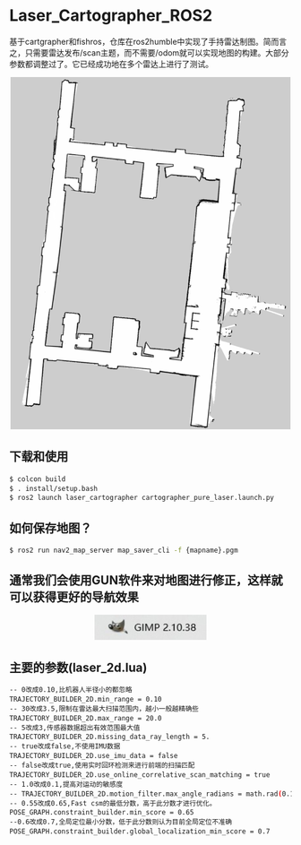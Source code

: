 # Laser_Cartographer_ROS2
基于cartgrapher和fishros，仓库在ros2humble中实现了手持雷达制图。简而言之，只需要雷达发布/scan主题，而不需要/odom就可以实现地图的构建。大部分参数都调整过了。它已经成功地在多个雷达上进行了测试。

<p align="center">
  <img src="readmefiles/1.png" width="500">
</p>

## 下载和使用
```bash
$ colcon build
$ . install/setup.bash
$ ros2 launch laser_cartographer cartographer_pure_laser.launch.py
```

## 如何保存地图？
```bash
$ ros2 run nav2_map_server map_saver_cli -f {mapname}.pgm
```

## 通常我们会使用GUN软件来对地图进行修正，这样就可以获得更好的导航效果
<p align="center">
  <img src="readmefiles/Snipaste_2024-12-14_23-13-47.jpg" width="200">
</p>


## 主要的参数(laser_2d.lua)
```bash
-- 0改成0.10,比机器人半径小的都忽略
TRAJECTORY_BUILDER_2D.min_range = 0.10
-- 30改成3.5,限制在雷达最大扫描范围内，越小一般越精确些
TRAJECTORY_BUILDER_2D.max_range = 20.0
-- 5改成3,传感器数据超出有效范围最大值
TRAJECTORY_BUILDER_2D.missing_data_ray_length = 5.
-- true改成false,不使用IMU数据
TRAJECTORY_BUILDER_2D.use_imu_data = false
-- false改成true,使用实时回环检测来进行前端的扫描匹配
TRAJECTORY_BUILDER_2D.use_online_correlative_scan_matching = true 
-- 1.0改成0.1,提高对运动的敏感度
-- TRAJECTORY_BUILDER_2D.motion_filter.max_angle_radians = math.rad(0.1)
-- 0.55改成0.65,Fast csm的最低分数，高于此分数才进行优化。
POSE_GRAPH.constraint_builder.min_score = 0.65
--0.6改成0.7,全局定位最小分数，低于此分数则认为目前全局定位不准确
POSE_GRAPH.constraint_builder.global_localization_min_score = 0.7
```
